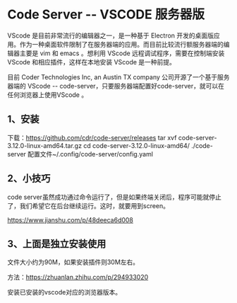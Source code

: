 # Code Server -- VSCODE 服务器版

VScode 是目前非常流行的编辑器之一，是一种基于 Electron 开发的桌面版应用。作为一种桌面软件限制了在服务器端的应用。而目前比较流行额服务器端的编辑器主要是 vim 和 emacs 。想利用 VScode 远程调试程序，需要在控制端安装 VScode 和相应插件，这样在本地安装 VScode 是一种前提。

目前 Coder Technologies Inc, an Austin TX company 公司开源了一个基于服务器端的 VScode -- code-server，只要服务器端配置好code-server，就可以在任何浏览器上使用VScode 。


## 1、安装
下载：https://github.com/cdr/code-server/releases
tar xvf code-server-3.12.0-linux-amd64.tar.gz
cd code-server-3.12.0-linux-amd64/
./code-server
配置文件~/.config/code-server/config.yaml


## 2、小技巧
code server虽然成功通过命令运行了，但是如果终端关闭后，程序可能就停止了，我们希望它在后台继续运行。这时，就要用到screen。

https://www.jianshu.com/p/48deeca6d008

## 3、上面是独立安装使用
文件大小约为90M，如果安装插件则30M左右。

方法：https://zhuanlan.zhihu.com/p/294933020

安装已安装的vscode对应的浏览器版本。



